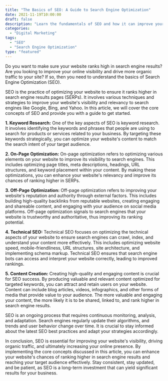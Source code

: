 ```yaml
--- 
title: "The Basics of SEO: A Guide to Search Engine Optimization" 
date: 2021-11-19T10:00:00 
draft: false 
description: "Learn the fundamentals of SEO and how it can improve your website's visibility on search engines." 
categories: 
  - "Digital Marketing" 
tags: 
  - "SEO" 
  - "Search Engine Optimization" 
type: "featured" 
--- 
```


Do you want to make sure your website ranks high in search engine results? Are you looking to improve your online visibility and drive more organic traffic to your site? If so, then you need to understand the basics of Search Engine Optimization (SEO).

SEO is the practice of optimizing your website to ensure it ranks higher in search engine results pages (SERPs). It involves various techniques and strategies to improve your website's visibility and relevancy to search engines like Google, Bing, and Yahoo. In this article, we will cover the core concepts of SEO and provide you with a guide to get started.

**1. Keyword Research:** One of the key aspects of SEO is keyword research. It involves identifying the keywords and phrases that people are using to search for products or services related to your business. By targeting these keywords strategically, you can optimize your website's content to match the search intent of your target audience.

**2. On-Page Optimization:** On-page optimization refers to optimizing various elements on your website to improve its visibility to search engines. This includes optimizing page titles, meta descriptions, headings, URL structures, and keyword placement within your content. By making these optimizations, you can enhance your website's relevancy and improve its chances of ranking higher in SERPs.

**3. Off-Page Optimization:** Off-page optimization refers to improving your website's reputation and authority through external factors. This includes building high-quality backlinks from reputable websites, creating engaging and shareable content, and engaging with your audience on social media platforms. Off-page optimization signals to search engines that your website is trustworthy and authoritative, thus improving its ranking potential.

**4. Technical SEO:** Technical SEO focuses on optimizing the technical aspects of your website to ensure search engines can crawl, index, and understand your content more effectively. This includes optimizing website speed, mobile-friendliness, URL structures, site architecture, and implementing schema markup. Technical SEO ensures that search engine bots can access and interpret your website correctly, leading to improved rankings.

**5. Content Creation:** Creating high-quality and engaging content is crucial for SEO success. By producing valuable and relevant content optimized for targeted keywords, you can attract and retain users on your website. Content can include blog articles, videos, infographics, and other forms of media that provide value to your audience. The more valuable and engaging your content, the more likely it is to be shared, linked to, and rank higher in search engine results.

SEO is an ongoing process that requires continuous monitoring, analysis, and adaptation. Search engines regularly update their algorithms, and trends and user behavior change over time. It is crucial to stay informed about the latest SEO best practices and adapt your strategies accordingly.

In conclusion, SEO is essential for improving your website's visibility, driving organic traffic, and ultimately increasing your online presence. By implementing the core concepts discussed in this article, you can enhance your website's chances of ranking higher in search engine results and reaching your target audience effectively. Stay consistent, stay updated, and be patient, as SEO is a long-term investment that can yield significant results for your business.
